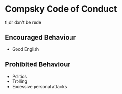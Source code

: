 # Compsky Code of Conduct

tl;dr don't be rude

## Encouraged Behaviour

*   Good English

## Prohibited Behaviour

*   Politics
*   Trolling
*   Excessive personal attacks
